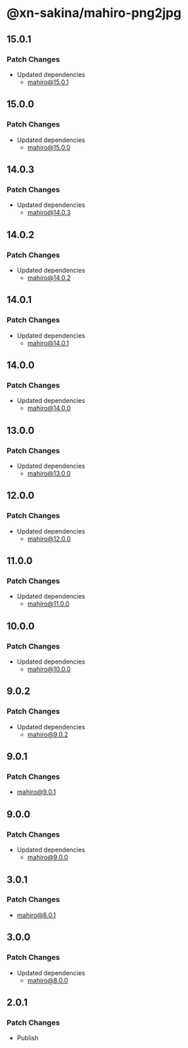 # @xn-sakina/mahiro-png2jpg

## 15.0.1

### Patch Changes

- Updated dependencies
  - mahiro@15.0.1

## 15.0.0

### Patch Changes

- Updated dependencies
  - mahiro@15.0.0

## 14.0.3

### Patch Changes

- Updated dependencies
  - mahiro@14.0.3

## 14.0.2

### Patch Changes

- Updated dependencies
  - mahiro@14.0.2

## 14.0.1

### Patch Changes

- Updated dependencies
  - mahiro@14.0.1

## 14.0.0

### Patch Changes

- Updated dependencies
  - mahiro@14.0.0

## 13.0.0

### Patch Changes

- Updated dependencies
  - mahiro@13.0.0

## 12.0.0

### Patch Changes

- Updated dependencies
  - mahiro@12.0.0

## 11.0.0

### Patch Changes

- Updated dependencies
  - mahiro@11.0.0

## 10.0.0

### Patch Changes

- Updated dependencies
  - mahiro@10.0.0

## 9.0.2

### Patch Changes

- Updated dependencies
  - mahiro@9.0.2

## 9.0.1

### Patch Changes

- mahiro@9.0.1

## 9.0.0

### Patch Changes

- Updated dependencies
  - mahiro@9.0.0

## 3.0.1

### Patch Changes

- mahiro@8.0.1

## 3.0.0

### Patch Changes

- Updated dependencies
  - mahiro@8.0.0

## 2.0.1

### Patch Changes

- Publish

